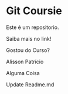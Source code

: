 # Git Coursie

Este é um repositorio.

Saiba mais no link!

Gostou do Curso?

Alisson Patrício

Alguma Coisa

Update Readme.md
